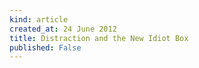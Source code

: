```yaml
---
kind: article
created_at: 24 June 2012
title: Distraction and the New Idiot Box
published: False
---
```

